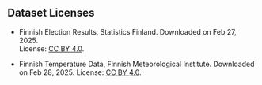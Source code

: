 ## Dataset Licenses

- Finnish Election Results, Statistics Finland. Downloaded on Feb 27, 2025.   
  License: [CC BY 4.0](https://creativecommons.org/licenses/by/4.0/deed.en).

- Finnish Temperature Data, Finnish Meteorological Institute. Downloaded on Feb 28, 2025.
  License: [CC BY 4.0](https://creativecommons.org/licenses/by/4.0/deed.en).
